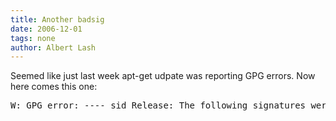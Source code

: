 ```yaml
---
title: Another badsig 
date: 2006-12-01
tags: none
author: Albert Lash
---
```

Seemed like just last week apt-get udpate was reporting GPG errors. Now here comes this one:

<pre>W: GPG error: ---- sid Release: The following signatures were invalid: BADSIG 010908312D230C5F Debian Archive Automatic Signing Key (2006) <ftpmaster@debian.org></pre>

